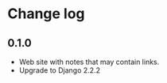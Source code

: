 Change log
==========

0.1.0
-----

* Web site with notes that may contain links.
* Upgrade to Django 2.2.2
